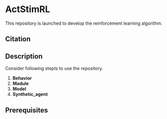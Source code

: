 # ActStimRL
This repository is launched to develop the reinforcement learning algorithm.

## Citation  

## Description

Consider following stepts to use the repository.
1. **Behavior**  
2. **Madule**
3. **Model**
4. **Synthetic_agent**

## Prerequisites


